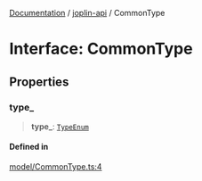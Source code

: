 [Documentation](../../packages.md) / [joplin-api](../index.md) / CommonType

# Interface: CommonType

## Properties

### type\_

> **type\_**: [`TypeEnum`](../enumerations/TypeEnum.md)

#### Defined in

[model/CommonType.ts:4](https://github.com/rxliuli/joplin-utils/blob/856dd8cbf75fe71932485581a99ca0e4ebcdd5e8/packages/joplin-api/src/model/CommonType.ts#L4)
